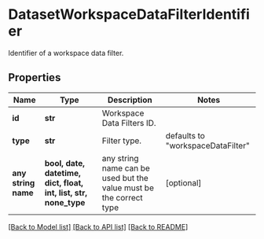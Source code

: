 # DatasetWorkspaceDataFilterIdentifier

Identifier of a workspace data filter.

## Properties
Name | Type | Description | Notes
------------ | ------------- | ------------- | -------------
**id** | **str** | Workspace Data Filters ID. | 
**type** | **str** | Filter type. | defaults to "workspaceDataFilter"
**any string name** | **bool, date, datetime, dict, float, int, list, str, none_type** | any string name can be used but the value must be the correct type | [optional]

[[Back to Model list]](../README.md#documentation-for-models) [[Back to API list]](../README.md#documentation-for-api-endpoints) [[Back to README]](../README.md)


